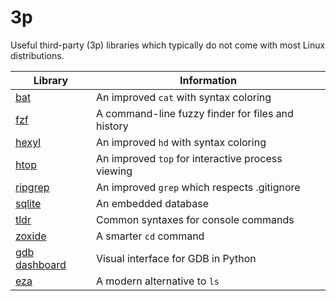 # 3p

Useful third-party (3p) libraries which typically do not come with most Linux distributions.

| Library                                          | Information                                        |
|--------------------------------------------------|----------------------------------------------------|
| [bat](https://github.com/sharkdp/bat)            | An improved `cat` with syntax coloring             |
| [fzf](https://github.com/junegunn/fzf)           | A command-line fuzzy finder for files and history  |
| [hexyl](https://github.com/sharkdp/hexyl)        | An improved `hd` with syntax coloring              |
| [htop](https://github.com/htop-dev/htop)         | An improved `top` for interactive process viewing  |
| [ripgrep](https://github.com/BurntSushi/ripgrep) | An improved `grep` which respects .gitignore       |
| [sqlite](https://github.com/sqlite/sqlite/)      | An embedded database                               |
| [tldr](https://github.com/tldr-pages/tldr)       | Common syntaxes for console commands               |
| [zoxide](https://github.com/ajeetdsouza/zoxide)  | A smarter `cd` command                            |
| [gdb dashboard](https://github.com/cyrus-and/gdb-dashboard) | Visual interface for GDB in Python      |
| [eza](https://github.com/eza-community/eza)      | A modern alternative to `ls`                       |
